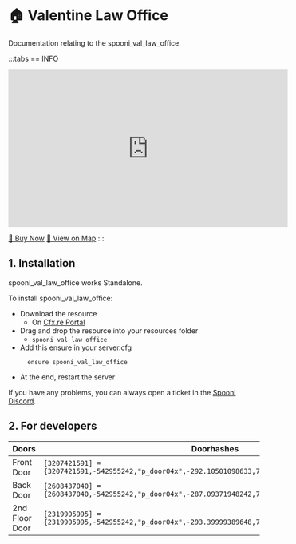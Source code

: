 # 🏠 Valentine Law Office
Documentation relating to the spooni_val_law_office.

:::tabs
== INFO
<iframe width="560" height="315" src="https://www.youtube.com/embed/DmZgg8LVUko" frameborder="0" allow="accelerometer; autoplay; clipboard-write; encrypted-media; gyroscope; picture-in-picture; web-share" allowfullscreen></iframe>

<a href="https://spooni-mapping.tebex.io/package/5925118" class="button-buy">🛒 Buy Now</a>
<a href="https://spooni.de/rdr2/?m=house98" class="button-map">📍 View on Map</a>
:::

## 1. Installation
spooni_val_law_office works Standalone.  

To install spooni_val_law_office:
- Download the resource
  - On [Cfx.re Portal](https://portal.cfx.re/)
- Drag and drop the resource into your resources folder
  - `spooni_val_law_office`
- Add this ensure in your server.cfg
  ```
    ensure spooni_val_law_office
  ```
- At the end, restart the server

If you have any problems, you can always open a ticket in the [Spooni Discord](https://discord.gg/spooni).

## 2. For developers
| Doors                     | Doorhashes
|---------------------------|----------------------------------------------------------------------------------|
| Front Door                | `[3207421591] = {3207421591,-542955242,"p_door04x",-292.10501098633,783.47497558594,118.279296875}`
| Back Door                 | `[2608437040] = {2608437040,-542955242,"p_door04x",-287.09371948242,773.34143066406,118.29208374023}`
| 2nd Floor Door            | `[2319905995] = {2319905995,-542955242,"p_door04x",-293.39999389648,773.39898681641,121.49160766602}`